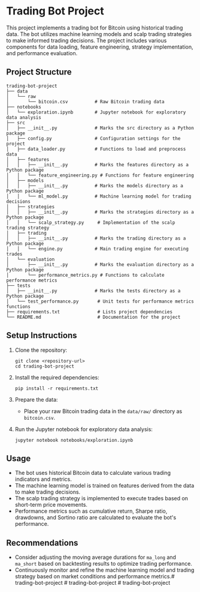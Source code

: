 # Trading Bot Project

This project implements a trading bot for Bitcoin using historical trading data. The bot utilizes machine learning models and scalp trading strategies to make informed trading decisions. The project includes various components for data loading, feature engineering, strategy implementation, and performance evaluation.

## Project Structure

```
trading-bot-project
├── data
│   └── raw
│       └── bitcoin.csv          # Raw Bitcoin trading data
├── notebooks
│   └── exploration.ipynb        # Jupyter notebook for exploratory data analysis
├── src
│   ├── __init__.py              # Marks the src directory as a Python package
│   ├── config.py                # Configuration settings for the project
│   ├── data_loader.py           # Functions to load and preprocess data
│   ├── features
│   │   ├── __init__.py          # Marks the features directory as a Python package
│   │   └── feature_engineering.py # Functions for feature engineering
│   ├── models
│   │   ├── __init__.py          # Marks the models directory as a Python package
│   │   └── ml_model.py          # Machine learning model for trading decisions
│   ├── strategies
│   │   ├── __init__.py          # Marks the strategies directory as a Python package
│   │   └── scalp_strategy.py     # Implementation of the scalp trading strategy
│   ├── trading
│   │   ├── __init__.py          # Marks the trading directory as a Python package
│   │   └── engine.py            # Main trading engine for executing trades
│   └── evaluation
│       ├── __init__.py          # Marks the evaluation directory as a Python package
│       └── performance_metrics.py # Functions to calculate performance metrics
├── tests
│   ├── __init__.py              # Marks the tests directory as a Python package
│   └── test_performance.py       # Unit tests for performance metrics functions
├── requirements.txt              # Lists project dependencies
└── README.md                     # Documentation for the project
```

## Setup Instructions

1. Clone the repository:
   ```
   git clone <repository-url>
   cd trading-bot-project
   ```

2. Install the required dependencies:
   ```
   pip install -r requirements.txt
   ```

3. Prepare the data:
   - Place your raw Bitcoin trading data in the `data/raw/` directory as `bitcoin.csv`.

4. Run the Jupyter notebook for exploratory data analysis:
   ```
   jupyter notebook notebooks/exploration.ipynb
   ```

## Usage

- The bot uses historical Bitcoin data to calculate various trading indicators and metrics.
- The machine learning model is trained on features derived from the data to make trading decisions.
- The scalp trading strategy is implemented to execute trades based on short-term price movements.
- Performance metrics such as cumulative return, Sharpe ratio, drawdowns, and Sortino ratio are calculated to evaluate the bot's performance.

## Recommendations

- Consider adjusting the moving average durations for `ma_long` and `ma_short` based on backtesting results to optimize trading performance.
- Continuously monitor and refine the machine learning model and trading strategy based on market conditions and performance metrics.#   t r a d i n g - b o t - p r o j e c t  
 #   t r a d i n g - b o t - p r o j e c t  
 #   t r a d i n g - b o t - p r o j e c t  
 